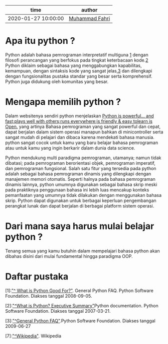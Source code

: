 time | author
-|-
2020-01-27 10:00:00 | [Muhammad Fahri](https://github.com/gh0zialfat1h)

# Apa itu python ?
Python adalah bahasa pemrograman interpretatif multiguna [1](1) dengan filosofi perancangan yang berfokus pada tingkat keterbacaan kode.[2](2) Python diklaim sebagai bahasa yang menggabungkan kapabilitas, kemampuan, dengan sintaksis kode yang sangat jelas,[3](3) dan dilengkapi dengan fungsionalitas pustaka standar yang besar serta komprehensif. Python juga didukung oleh komunitas yang besar.

# Mengapa memilih python ?
Dalam websitenya sendiri python menjelaskan [Python is powerful... and fast;plays well with others;runs everywhere;is friendly & easy tolearn is Open.](https://www.python.org/about/) yang artinya Bahasa pemrograman yang sangat powerful dan cepat, dapat berjalan dalam sistem operasi manapun bahkan di minicontroller serta sangat mudah di pelajari dan dibaca karena mendekati bahasa manusia. python sangat cocok untuk kamu yang baru belajar bahasa pemrograman atau untuk kamu yang ingin berkarir dalam dunia data science. 

Python mendukung multi paradigma pemrograman, utamanya; namun tidak dibatasi; pada pemrograman berorientasi objek, pemrograman imperatif, dan pemrograman fungsional. Salah satu fitur yang tersedia pada python adalah sebagai bahasa pemrograman dinamis yang dilengkapi dengan manajemen memori otomatis. Seperti halnya pada bahasa pemrograman dinamis lainnya, python umumnya digunakan sebagai bahasa skrip meski pada praktiknya penggunaan bahasa ini lebih luas mencakup konteks pemanfaatan yang umumnya tidak dilakukan dengan menggunakan bahasa skrip. Python dapat digunakan untuk berbagai keperluan pengembangan perangkat lunak dan dapat berjalan di berbagai platform sistem operasi.

# Dari mana saya harus mulai belajar python ?
Tenang semua yang kamu butuhin dalam mempelajari bahasa python akan dibahas disini dari mulai fundamental hingga paradigma OOP.

# Daftar pustaka
[1]:["^ What is Python Good For?"](https://docs.python.org/3/faq/general.html#what-is-python-good-for). General Python FAQ. Python Software Foundation. Diakses tanggal 2008-09-05.


[2]:["^What is Python? Executive Summary"](https://www.python.org/doc/essays/blurb/)Python documentation. Python Software Foundation. Diakses tanggal 2007-03-21.


[3]:["^General Python FAQ"](https://docs.python.org/3/faq/general.html#what-is-python).Python Software Foundation. Diakses tanggal 2009-06-27


[7]:["^Wikipedia"](https://id.wikipedia.org/). Wikipedia
